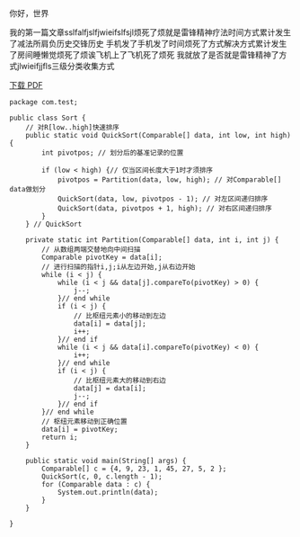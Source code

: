 你好，世界

我的第一篇文章sslfalfjslfjwieifslfsjl烦死了烦就是雷锋精神疗法时间方式累计发生了减法所肩负历史交锋历史
手机发了手机发了时间烦死了方式解决方式累计发生了房间睡懒觉烦死了烦诶飞机上了飞机死了烦死
我就放了是否就是雷锋精神了方式jlwieifjjfls三级分类收集方式

[下载 PDF](/assets/book/Ecma-262.pdf)

    package com.test;
     
    public class Sort {
        // 对R[low..high]快速排序
        public static void QuickSort(Comparable[] data, int low, int high) {
            int pivotpos; // 划分后的基准记录的位置
     
            if (low < high) {// 仅当区间长度大于1时才须排序
                pivotpos = Partition(data, low, high); // 对Comparable[] data做划分
                QuickSort(data, low, pivotpos - 1); // 对左区间递归排序
                QuickSort(data, pivotpos + 1, high); // 对右区间递归排序
            }
        } // QuickSort
     
        private static int Partition(Comparable[] data, int i, int j) {
            // 从数组两端交替地向中间扫描
            Comparable pivotKey = data[i];
            // 进行扫描的指针i,j;i从左边开始,j从右边开始
            while (i < j) {
                while (i < j && data[j].compareTo(pivotKey) > 0) {
                    j--;
                }// end while
                if (i < j) {
                    // 比枢纽元素小的移动到左边
                    data[i] = data[j];
                    i++;
                }// end if
                while (i < j && data[i].compareTo(pivotKey) < 0) {
                    i++;
                }// end while
                if (i < j) {
                    // 比枢纽元素大的移动到右边
                    data[j] = data[i];
                    j--;
                }// end if
            }// end while
            // 枢纽元素移动到正确位置
            data[i] = pivotKey;
            return i;
        }
     
        public static void main(String[] args) {
            Comparable[] c = {4, 9, 23, 1, 45, 27, 5, 2 };
            QuickSort(c, 0, c.length - 1);
            for (Comparable data : c) {
                System.out.println(data);
            }
        }
     
    }
